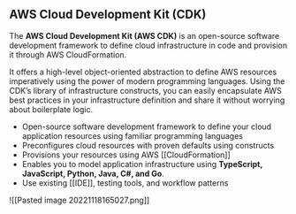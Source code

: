 ## AWS Cloud Development Kit (CDK)

The **AWS Cloud Development Kit (AWS CDK)** is an open-source software development framework to define cloud infrastructure in code and provision it through AWS CloudFormation.

It offers a high-level object-oriented abstraction to define AWS resources imperatively using the power of modern programming languages. Using the CDK’s library of infrastructure constructs, you can easily encapsulate AWS best practices in your infrastructure definition and share it without worrying about boilerplate logic.

-   Open-source software development framework to define your cloud application resources using familiar programming languages
-   Preconfigures cloud resources with proven defaults using constructs
-   Provisions your resources using AWS [[CloudFormation]]
-   Enables you to model application infrastructure using
    **TypeScript, JavaScript, Python, Java, C#, and Go**.
-   Use existing [[IDE]], testing tools, and workflow patterns

![[Pasted image 20221118165027.png]]